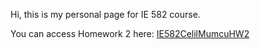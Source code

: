 Hi, this is my personal page for IE 582 course.

You can access Homework 2 here:
[IE582CelilMumcuHW2](IE582CelilMumcuHW2.html)
